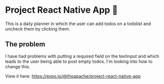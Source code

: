 # Project React Native App 📱

This is a daily planner in which the user can add todos on a todolist and uncheck them by clicking them.

## The problem

I have had problems with putting a required field on the textinput and which leads to the user being able to post empty todos. I'm looking into how to change this.

View it here: https://expo.io/@theapache/project-react-native-app
